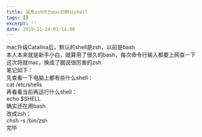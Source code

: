 ```yaml
---
title: 采用zsh作为mac的默认shell
tags: []
excerpt: ''
date: 2019-11-24 01:14:00
---
```


mac升级Catalina后，默认的shell是zsh，以前是bash  
本人本来就是新手小白，就算用了很久的bash，每次命令行输入都要上网查一下  
这次将就mac，换成了据说很厉害的zsh  
笔记如下：  
先查看一下电脑上都有些什么shell：  
cat /etc/shells  
再看看当前再运行什么shell：  
echo $SHELL  
确实还在用bash  
改成zsh：  
chsh -s /bin/zsh  
完毕